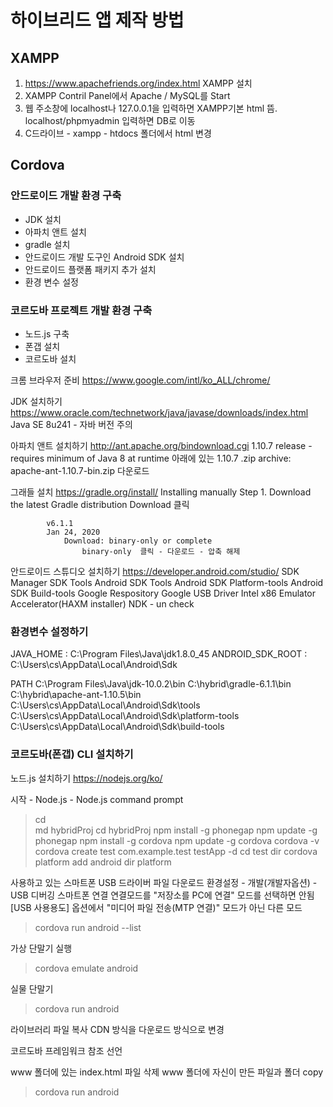 # 하이브리드 앱 제작 방법

## XAMPP
1. https://www.apachefriends.org/index.html XAMPP 설치
2. XAMPP Contril Panel에서 Apache / MySQL를 Start
3. 웹 주소창에 localhost나 127.0.0.1을 입력하면 XAMPP기본 html 뜸.
   localhost/phpmyadmin 입력하면 DB로 이동
4. C드라이브 - xampp - htdocs 폴더에서 html 변경

## Cordova
### 안드로이드 개발 환경 구축
- JDK 설치
- 아파치 앤트 설치
- gradle 설치
- 안드로이드 개발 도구인 Android SDK 설치
- 안드로이드 플랫폼 패키지 추가 설치
- 환경 변수 설정

### 코르도바 프로젝트 개발 환경 구축
- 노드.js 구축
- 폰갭 설치
- 코르도바 설치


크롬 브라우저 준비
https://www.google.com/intl/ko_ALL/chrome/

JDK 설치하기
https://www.oracle.com/technetwork/java/javase/downloads/index.html
		Java SE 8u241 - 자바 버전 주의

아파치 앤트 설치하기
http://ant.apache.org/bindownload.cgi
	1.10.7 release - requires minimum of Java 8 at runtime 아래에 있는
	1.10.7 .zip archive: apache-ant-1.10.7-bin.zip 다운로드

그래들 설치
https://gradle.org/install/
	Installing manually
		Step 1. Download the latest Gradle distribution
			Download 클릭
				
			v6.1.1
			Jan 24, 2020
				Download: binary-only or complete
					binary-only  클릭 - 다운로드 - 압축 해제


안드로이드 스튜디오 설치하기
https://developer.android.com/studio/
	SDK Manager 
		SDK Tools
			Android SDK Tools
			Android SDK Platform-tools
			Android SDK Build-tools
			Google Respository
			Google USB Driver
			Intel x86 Emulator Accelerator(HAXM installer)
			NDK - un check


### 환경변수 설정하기
JAVA_HOME : C:\Program Files\Java\jdk1.8.0_45
ANDROID_SDK_ROOT : C:\Users\cs\AppData\Local\Android\Sdk

PATH			C:\Program Files\Java\jdk-10.0.2\bin
			C:\hybrid\gradle-6.1.1\bin
			C:\hybrid\apache-ant-1.10.5\bin
			C:\Users\cs\AppData\Local\Android\Sdk\tools
			C:\Users\cs\AppData\Local\Android\Sdk\platform-tools
			C:\Users\cs\AppData\Local\Android\Sdk\build-tools

### 코르도바(폰갭) CLI 설치하기

노드.js 설치하기
https://nodejs.org/ko/


시작 - Node.js - Node.js command prompt
>cd \
>md hybridProj
>cd hybridProj
>npm install -g phonegap
>npm update -g phonegap
>npm install -g cordova
>npm update -g cordova
>cordova -v
>cordova create test com.example.test testApp -d
>cd test
>dir
>cordova platform add android
>dir platform

사용하고 있는 스마트폰 USB 드라이버 파일 다운로드
환경설정 - 개발(개발자옵션) - USB 디버깅
스마트폰 연결 
	연결모드를 "저장소를 PC에 연결" 모드를 선택하면 안됨
	[USB 사용용도] 옵션에서 "미디어 파일 전송(MTP 연결)" 모드가 아닌 다른 모드

>cordova run android --list

가상 단말기 실행
>cordova emulate android

실물 단말기
>cordova run android

라이브러리 파일 복사
CDN 방식을 다운로드 방식으로 변경


코르도바 프레임워크 참조 선언
<script src="cordova.js"></script>

www 폴더에 있는  index.html 파일 삭제
www 폴더에 자신이 만든 파일과 폴더 copy

>cordova run android
